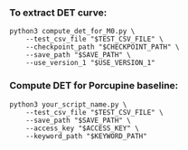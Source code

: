 ### To extract DET curve:
```python3
python3 compute_det_for_M0.py \
    --test_csv_file "$TEST_CSV_FILE" \
    --checkpoint_path "$CHECKPOINT_PATH" \
    --save_path "$SAVE_PATH" \
    --use_version_1 "$USE_VERSION_1"
```
### Compute DET for Porcupine baseline:
```python3
python3 your_script_name.py \
    --test_csv_file "$TEST_CSV_FILE" \
    --save_path "$SAVE_PATH" \
    --access_key "$ACCESS_KEY" \
    --keyword_path "$KEYWORD_PATH"
```
